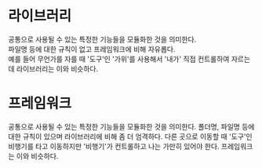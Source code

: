 # 라이브러리

공통으로 사용될 수 있는 특정한 기능들을 모듈화한 것을 의미한다.  
파일명 등에 대한 규칙이 없고 프레임워크에 비해 자유롭다.  
예를 들어 무언가를 자를 때 '도구'인 '가위'를 사용해서 '내가' 직접 컨트롤하여 자르는데 라이브러리는 이와 비슷하다.

# 프레임워크

공통으로 사용될 수 있는 특정한 기능들을 모듈화한 것을 의미한다. 폴더명, 파일명 등에 대한 규칙이 있으며 라이브러리에 비해 좀 더 엄격하다. 다른 곳으로 이동할 때 '도구'인 비행기를 타고 이동하지만 '비행기'가 컨트롤하고 나는 가만히 있어야 한다. 프레임워크는 이와 비슷하다.